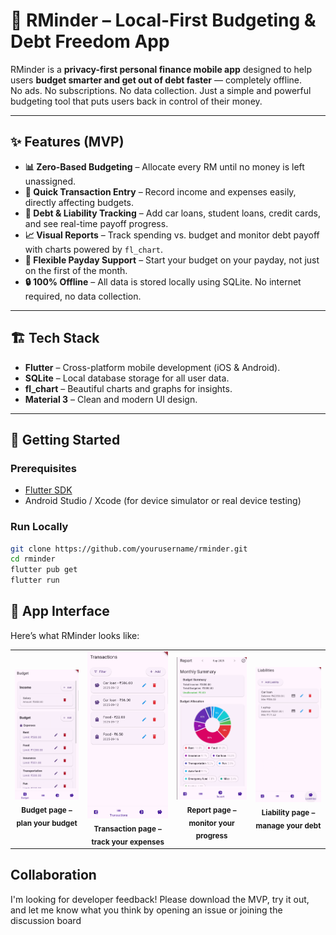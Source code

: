 # 📱 RMinder – Local-First Budgeting & Debt Freedom App

RMinder is a **privacy-first personal finance mobile app** designed to help users **budget smarter and get out of debt faster** — completely offline.  
No ads. No subscriptions. No data collection. Just a simple and powerful budgeting tool that puts users back in control of their money.

---

## ✨ Features (MVP)

- **📊 Zero-Based Budgeting** – Allocate every RM until no money is left unassigned.  
- **💸 Quick Transaction Entry** – Record income and expenses easily, directly affecting budgets.  
- **🏦 Debt & Liability Tracking** – Add car loans, student loans, credit cards, and see real-time payoff progress.  
- **📈 Visual Reports** – Track spending vs. budget and monitor debt payoff with charts powered by `fl_chart`.  
- **📅 Flexible Payday Support** – Start your budget on your payday, not just on the first of the month.  
- **🔒 100% Offline** – All data is stored locally using SQLite. No internet required, no data collection.  

---

## 🏗️ Tech Stack

- **Flutter** – Cross-platform mobile development (iOS & Android).
- **SQLite** – Local database storage for all user data.
- **fl_chart** – Beautiful charts and graphs for insights.
- **Material 3** – Clean and modern UI design.

---

## 🚀 Getting Started

### Prerequisites
- [Flutter SDK](https://docs.flutter.dev/get-started/install)
- Android Studio / Xcode (for device simulator or real device testing)

### Run Locally
```bash
git clone https://github.com/yourusername/rminder.git
cd rminder
flutter pub get
flutter run
```

## 📱 App Interface
Here’s what RMinder looks like:  
<p>
  <table style="border: none;">
    <tr>
      <td align="center" style="border: none;">
        <img src="screenshots/budget_page.png" alt="Budget Screen" width="200"/><br/>
        <sub><b>Budget page – plan your budget</b></sub>
      </td>
      <td align="center" style="border: none;">
        <img src="screenshots/transaction_page.png" alt="Add Transaction" width="200"/><br/>
        <sub><b>Transaction page – track your expenses</b></sub>
      </td>
      <td align="center" style="border: none;">
        <img src="screenshots/report_page.png" alt="Reporting" width="200"/><br/>
        <sub><b>Report page – monitor your progress</b></sub>
      </td>
      <td align="center" style="border: none;">
        <img src="screenshots/liabilities_page.png" alt="Debt Tracking" width="200"/><br/>
        <sub><b>Liability page – manage your debt</b></sub>
      </td>
    </tr>
  </table>
</p>

## Collaboration
I'm looking for developer feedback! Please download the MVP, try it out, and let me know what you think by opening an issue or joining the discussion board
